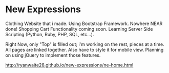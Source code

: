 # New Expressions

Clothing Website that i made. Using Bootstrap Framework. Nowhere NEAR done! Shopping Cart Functionality coming soon.
Learning Server Side Scripting (Python, Ruby, PHP, SQL, etc...). 

Right Now, only "Top" is filled out; i'm working on the rest, pieces at a time. All pages are linked together.
Also have to style it for mobile view. Planning on using jQuery to implement those features.

http://ryanwaite28.github.io/new-expressions/ne-home.html

